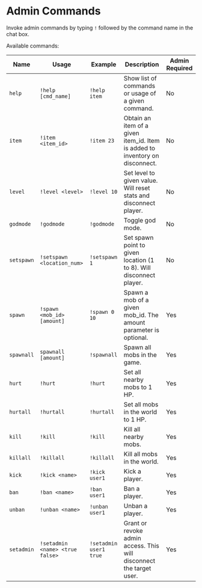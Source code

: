 # Admin Commands
Invoke admin commands by typing `!` followed by the command name in the chat box.

Available commands:

Name | Usage | Example | Description | Admin Required
---|---|---|---|---
`help`|`!help [cmd_name]`|`!help item`| Show list of commands or usage of a given command.|No
`item`|`!item <item_id>`|`!item 23`| Obtain an item of a given item_id. Item is added to inventory on disconnect.|No
`level`|`!level <level>`|`!level 10`|Set level to given value. Will reset stats and disconnect player.|No
`godmode`|`!godmode`|`!godmode`| Toggle god mode.|No
`setspawn`|`!setspawn <location_num>`|`!setspawn 1`|Set spawn point to given location (1 to 8). Will disconnect player.|No
`spawn`|`!spawn <mob_id> [amount]`|`!spawn 0 10`| Spawn a mob of a given mob_id. The amount parameter is optional.|Yes
`spawnall`|`spawnall [amount]`|`!spawnall`| Spawn all mobs in the game.|Yes
`hurt`|`!hurt`|`!hurt`| Set all nearby mobs to 1 HP.|Yes
`hurtall`|`!hurtall`|`!hurtall`| Set all mobs in the world to 1 HP.|Yes
`kill`|`!kill`|`!kill`| Kill all nearby mobs.|Yes
`killall`|`!killall`|`!killall`| Kill all mobs in the world.|Yes
`kick`|`!kick <name>`|`!kick user1`| Kick a player.|Yes
`ban`|`!ban <name>`|`!ban user1`| Ban a player.|Yes
`unban`|`!unban <name>`|`!unban user1`| Unban a player.|Yes
`setadmin`|`!setadmin <name> <true false>`|`!setadmin user1 true`| Grant or revoke admin access. This will disconnect the target user.|Yes
